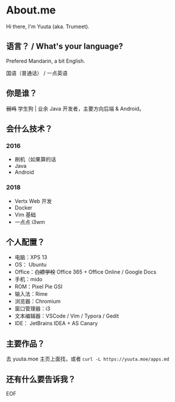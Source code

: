 # About.me

Hi there, I'm Yuuta (aka. Trumeet).

## 语言？ / What's your language?
Prefered Mandarin, a bit English.

国语（普通话） / 一点英语

## 你是谁？

~~弱鸡~~ 学生狗 | 业余 Java 开发者，主要方向后端 & Android。

## 会什么技术？

### 2016

* 刷机（如果算的话
* Java
* Android

### 2018

* Vertx Web 开发
* Docker
* Vim 基础
* 一点点 i3wm

## 个人配置？

* 电脑：XPS 13
* OS： Ubuntu
* Office：~~白嫖学校~~ Office 365 + Office Online / Google Docs
* 手机：mido
* ROM：Pixel Pie GSI
* 输入法：Rime
* 浏览器：Chromium
* 窗口管理器：i3
* 文本编辑器：VSCode / Vim / Typora / Gedit
* IDE： JetBrains IDEA + AS Canary

## 主要作品？

去 yuuta.moe 主页上面找，或者 `curl -L https://yuuta.moe/apps.md`

## 还有什么要告诉我？

EOF
